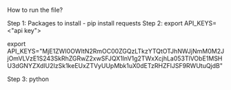 How to run the file?

Step 1: Packages to install - pip install requests
Step 2: export API_KEYS=<"api key">

export API_KEYS="MjE1ZWI0OWItN2RmOC00ZGQzLTkzYTQtOTJhNWJjNmM0M2JjOmVLVzE1S243SkRhZGRwZ2xwSFJQX1lnV1g2TWxXcjhLa053TlVObE1MSHU3dGNYZXdlU2IzSk1keEUxZTVyUUpMbk1uX0dETzRHZFlJSF9RWUtuQjdB"

Step 3: python <file name>
